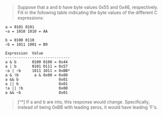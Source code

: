 > Suppose that a and b have byte values 0x55 and 0x46, respectively. Fill in
the following table indicating the byte values of the different C expressions:

```
a = 0101 0101
~a = 1010 1010 = AA

b = 0100 0110
~b = 1011 1001 = B9
```

```
Expression  Value
-----------------------------
a & b       0100 0100 = 0x44
a | b       0101 0111 = 0x57
~a | ~b     1011 1011 = 0xBB*
a & !b       a & 0x00 = 0x00
a && b                  0x01
a || b                  0x01
!a || !b                0x00
a && ~b                 0x01
```

> [^*] If a and b are ints, this response would change. Specifically, instead of
being 0xBB with leading zeros, it would have leading 'F's.
